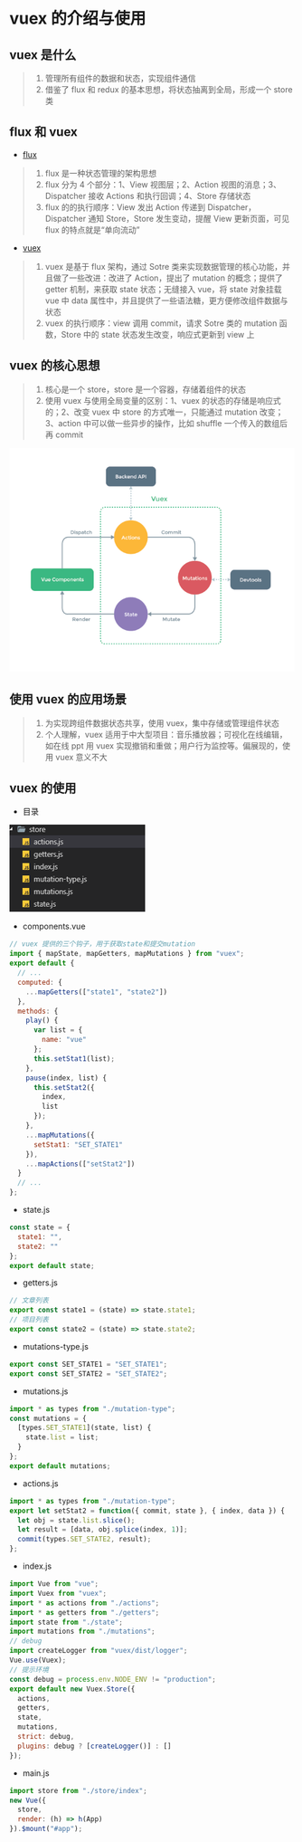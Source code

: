 # vuex 的介绍与使用

## vuex 是什么

> 1. 管理所有组件的数据和状态，实现组件通信
> 2. 借鉴了 flux 和 redux 的基本思想，将状态抽离到全局，形成一个 store 类

## flux 和 vuex

- [flux](https://danke77.github.io/2016/10/25/understanding-flux/)

> 1. flux 是一种状态管理的架构思想
> 2. flux 分为 4 个部分：1、View 视图层；2、Action 视图的消息；3、Dispatcher 接收 Actions 和执行回调；4、Store 存储状态
> 3. flux 的的执行顺序：View 发出 Action 传递到 Dispatcher，Dispatcher 通知 Store，Store 发生变动，提醒 View 更新页面，可见 flux 的特点就是“单向流动”

- [vuex](https://vuex.vuejs.org/zh/)

> 1. vuex 是基于 flux 架构，通过 Sotre 类来实现数据管理的核心功能，并且做了一些改进：改进了 Action，提出了 mutation 的概念；提供了 getter 机制，来获取 state 状态；无缝接入 vue，将 state 对象挂载 vue 中 data 属性中，并且提供了一些语法糖，更方便修改组件数据与状态
> 2. vuex 的执行顺序：view 调用 commit，请求 Sotre 类的 mutation 函数，Store 中的 state 状态发生改变，响应式更新到 view 上

## vuex 的核心思想

> 1. 核心是一个 store，store 是一个容器，存储着组件的状态
> 2. 使用 vuex 与使用全局变量的区别：1、vuex 的状态的存储是响应式的；2、改变 vuex 中 store 的方式唯一，只能通过 mutation 改变；3、action 中可以做一些异步的操作，比如 shuffle 一个传入的数组后再 commit

![vuex](https://github.com/dirkhe1051931999/hjBlog/raw/master/blog-vue/screenshot/vuex1.png)

## 使用 vuex 的应用场景

> 1. 为实现跨组件数据状态共享，使用 vuex，集中存储或管理组件状态
> 2. 个人理解，vuex 适用于中大型项目：音乐播放器；可视化在线编辑，如在线 ppt 用 vuex 实现撤销和重做；用户行为监控等。偏展现的，使用 vuex 意义不大

## vuex 的使用

- 目录

![vuex](https://github.com/dirkhe1051931999/hjBlog/raw/master/blog-vue/screenshot/vuex2.png)

- components.vue

```js
// vuex 提供的三个钩子，用于获取state和提交mutation
import { mapState, mapGetters, mapMutations } from "vuex";
export default {
  // ...
  computed: {
    ...mapGetters(["state1", "state2"])
  },
  methods: {
    play() {
      var list = {
        name: "vue"
      };
      this.setStat1(list);
    },
    pause(index, list) {
      this.setStat2({
        index,
        list
      });
    },
    ...mapMutations({
      setStat1: "SET_STATE1"
    }),
    ...mapActions(["setStat2"])
  }
  // ...
};
```

- state.js

```js
const state = {
  state1: "",
  state2: ""
};
export default state;
```

- getters.js

```js
// 文章列表
export const state1 = (state) => state.state1;
// 项目列表
export const state2 = (state) => state.state2;
```

- mutations-type.js

```js
export const SET_STATE1 = "SET_STATE1";
export const SET_STATE2 = "SET_STATE2";
```

- mutations.js

```js
import * as types from "./mutation-type";
const mutations = {
  [types.SET_STATE1](state, list) {
    state.list = list;
  }
};
export default mutations;
```

- actions.js

```js
import * as types from "./mutation-type";
export let setStat2 = function({ commit, state }, { index, data }) {
  let obj = state.list.slice();
  let result = [data, obj.splice(index, 1)];
  commit(types.SET_STATE2, result);
};
```

- index.js

```js
import Vue from "vue";
import Vuex from "vuex";
import * as actions from "./actions";
import * as getters from "./getters";
import state from "./state";
import mutations from "./mutations";
// debug
import createLogger from "vuex/dist/logger";
Vue.use(Vuex);
// 提示环境
const debug = process.env.NODE_ENV != "production";
export default new Vuex.Store({
  actions,
  getters,
  state,
  mutations,
  strict: debug,
  plugins: debug ? [createLogger()] : []
});
```

- main.js

```js
import store from "./store/index";
new Vue({
  store,
  render: (h) => h(App)
}).$mount("#app");
```
